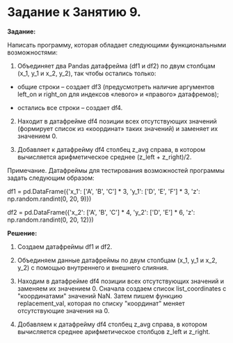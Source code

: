 # Задание к Занятию 9.

**Задание:**

Написать программу, которая обладает следующими функциональными возможностями:

1. Объединяет два Pandas датафрейма (df1 и df2) по двум столбцам (x_1, y_1 и x_2, y_2), так чтобы остались только:

- общие строки – создает df3 (предусмотреть наличие аргументов left_on и right_on для индексов «левого» и «правого» датафремов);

- остались все строки – создает df4.

2. Находит в датафрейме df4 позиции всех отсутствующих значений (формирует список из «координат» таких значений) и заменяет их значением 0.

3. Добавляет к датафрейму df4 столбец z_avg справа, в котором вычисляется арифметическое среднее (z_left + z_right)/2.

Примечание. Датафреймы для тестирования возможностей программы задать следующим образом:

df1 = pd.DataFrame({'x_1': ['A', 'B', 'C'] * 3,
					'y_1': ['D', 'E', 'F'] * 3,
					'z': np.random.randint(0, 20, 9)})

df2 = pd.DataFrame({'x_2': ['A', 'B', 'C'] * 4,
					'y_2': ['D', 'E'] * 6,
					'z': np.random.randint(0, 20, 12)})


**Решение:**

1. Создаем датафреймы df1 и df2.

2. Объединяем данные датафреймы по двум столбцам (x_1, y_1 и x_2, y_2) с помощью внутреннего и внешнего слияния.

3. Находим в датафрейме df4 позиции всех отсутствующих значений и заменяем их значением 0. Сначала создаем список list_coordinates с "координатами" значений NaN. Затем пишем функцию replacement_val, которая по списку "координат" меняет отсутствующие значения на 0.

4. Добавляем к датафрейму df4 столбец z_avg справа, в котором вычисляется среднее арифметическое столбцов z_left и z_right.


